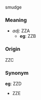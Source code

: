 smudge
### Meaning
+ _adj_: ZZA
    + __eg__: ZZB

### Origin

ZZC

### Synonym

__eg__: ZZD

+ ZZE


